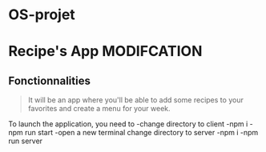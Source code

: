 # OS-projet
# Recipe's App MODIFCATION

## Fonctionnalities

> It will be an app where you'll be able to add some recipes to your favorites and create a menu for your week.

To launch the application, you need to
-change directory to client
-npm i
-npm run start
-open a new terminal
change directory to server
-npm i
-npm run server
